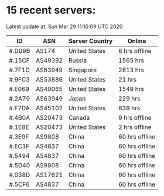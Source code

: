 # 15 recent servers:

Latest update at: Sun Mar 29 11:10:09 UTC 2020

| ID | ASN | Server Country | Online |
| -- | --- | -------------- | ------ |
| #.D09B | AS174 | United States | 6 hrs offline |
| #.15CF | AS49392 | Russia | 1565 hrs |
| #.7F1D | AS63949 | Singapore | 2813 hrs |
| #.9FC3 | AS53889 | United States | 21 hrs |
| #.E069 | AS40065 | United States | 1549 hrs |
| #.2A79 | AS63949 | Japan | 229 hrs |
| #.F7DA | AS45102 | United States | 839 hrs |
| #.4B0A | AS20473 | Canada | 9 hrs offline |
| #.1E8E | AS20473 | United States | 2 hrs offline |
| #.3E9F | AS9808 | China | 60 hrs offline |
| #.EC1F | AS4837 | China | 60 hrs offline |
| #.5494 | AS4837 | China | 60 hrs offline |
| #.5D40 | AS9808 | China | 60 hrs offline |
| #.038D | AS17621 | China | 60 hrs offline |
| #.5CF6 | AS4837 | China | 60 hrs offline |

